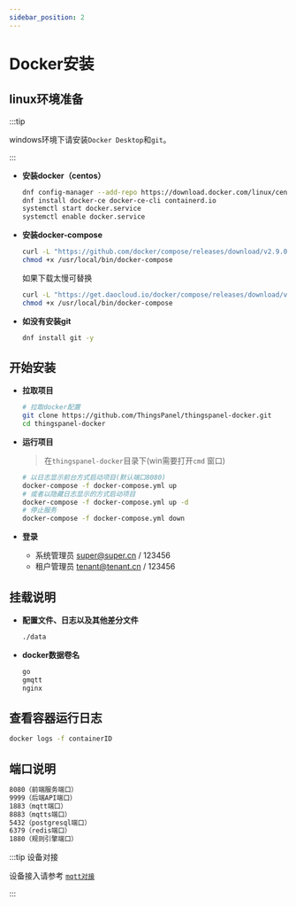 ```yaml
---
sidebar_position: 2
---
```


# Docker安装

## linux环境准备

:::tip

windows环境下请安装`Docker Desktop`和`git`。

:::

- **安装docker（centos）**

    ```bash showLineNumbers
    dnf config-manager --add-repo https://download.docker.com/linux/centos/docker-ce.repo
    dnf install docker-ce docker-ce-cli containerd.io
    systemctl start docker.service
    systemctl enable docker.service
    ```

- **安装docker-compose**

    ```bash showLineNumbers
    curl -L "https://github.com/docker/compose/releases/download/v2.9.0/docker-compose-$(uname -s)-$(uname -m)" -o /usr/local/bin/docker-compose
    chmod +x /usr/local/bin/docker-compose
    ```
    如果下载太慢可替换
    ```bash showLineNumbers
    curl -L "https://get.daocloud.io/docker/compose/releases/download/v2.9.0/docker-compose-$(uname -s)-$(uname -m)" -o /usr/local/bin/docker-compose
    chmod +x /usr/local/bin/docker-compose
    ```

- **如没有安装git**

    ```bash
    dnf install git -y
    ```

## 开始安装

- **拉取项目**

    ```bash showLineNumbers
    # 拉取docker配置
    git clone https://github.com/ThingsPanel/thingspanel-docker.git
    cd thingspanel-docker
    ```

- **运行项目**

    > 在`thingspanel-docker`目录下(win需要打开`cmd` 窗口)

    ```bash showLineNumbers
    # 以日志显示前台方式启动项目(默认端口8080)
    docker-compose -f docker-compose.yml up
    # 或者以隐藏日志显示的方式启动项目
    docker-compose -f docker-compose.yml up -d
    # 停止服务
    docker-compose -f docker-compose.yml down
    ```
    
- **登录**
     - 系统管理员 super@super.cn / 123456
     - 租户管理员 tenant@tenant.cn / 123456

## 挂载说明

- **配置文件、日志以及其他差分文件**

    ```bash
    ./data
    ```
- **docker数据卷名**

    ```bash
    go
    gmqtt
    nginx
    ```

## 查看容器运行日志

```bash showLineNumbers
docker logs -f containerID
```

## 端口说明

```bash showLineNumbers
8080（前端服务端口）
9999（后端API端口）
1883（mqtt端口）
8883（mqtts端口）
5432（postgresql端口）
6379（redis端口）
1880（规则引擎端口）
```

:::tip 设备对接

设备接入请参考
[`mqtt对接`](../device-connect/mqtt)

:::

